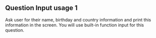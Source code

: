 ## Question Input usage 1

Ask user for their name, birthday and country information and print this information in the screen.
You will use built-in function input for this question.




